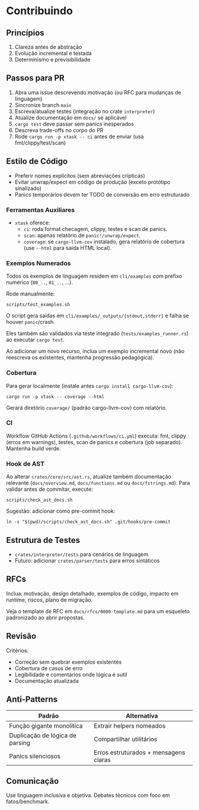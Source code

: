 # Contribuindo

## Princípios
1. Clareza antes de abstração
2. Evolução incremental e testada
3. Determinismo e previsibilidade

## Passos para PR
1. Abra uma issue descrevendo motivação (ou RFC para mudanças de linguagem)
2. Sincronize branch `main`
3. Escreva/atualize testes (integração no crate `interpreter`)
4. Atualize documentação em `docs/` se aplicável
5. `cargo test` deve passar sem panics inesperados
6. Descreva trade-offs no corpo do PR
7. Rode `cargo run -p xtask -- ci` antes de enviar (usa fmt/clippy/test/scan)

## Estilo de Código
- Preferir nomes explícitos (sem abreviações crípticas)
- Evitar unwrap/expect em código de produção (exceto protótipo sinalizado)
- Panics temporários devem ter TODO de conversão em erro estruturado

### Ferramentas Auxiliares
- `xtask` oferece:
	- `ci`: roda format checagem, clippy, testes e scan de panics.
	- `scan`: apenas relatório de `panic!/unwrap/expect`.
	- `coverage`: se `cargo-llvm-cov` instalado, gera relatório de cobertura (use `--html` para saída HTML local).

### Exemplos Numerados
Todos os exemplos de linguagem residem em `cli/examples` com prefixo numérico (`00_..`, `01_..`, ...).

Rode manualmente:
```
scripts/test_examples.sh
```
O script gera saídas em `cli/examples/_outputs/{stdout,stderr}` e falha se houver `panic`/crash.

Eles também são validados via teste integrado (`tests/examples_runner.rs`) ao executar `cargo test`.

Ao adicionar um novo recurso, inclua um exemplo incremental novo (não reescreva os existentes, mantenha progressão pedagógica).

### Cobertura
Para gerar localmente (instale antes `cargo install cargo-llvm-cov`):
```
cargo run -p xtask -- coverage --html
```
Gerará diretório `coverage/` (padrão cargo-llvm-cov) com relatório.

### CI
Workflow GitHub Actions (`.github/workflows/ci.yml`) executa: fmt, clippy (erros em warnings), testes, scan de panics e cobertura (job separado). Mantenha build verde.

### Hook de AST
Ao alterar `crates/core/src/ast.rs`, atualize também documentação relevante (`docs/overview.md`, `docs/functions.md` ou `docs/fstrings.md`).
Para validar antes de commitar, execute:
```
scripts/check_ast_docs.sh
```
Sugestão: adicionar como pre-commit hook:
```
ln -s "$(pwd)/scripts/check_ast_docs.sh" .git/hooks/pre-commit
```

## Estrutura de Testes
- `crates/interpreter/tests` para cenários de linguagem
- Futuro: adicionar `crates/parser/tests` para erros sintáticos

## RFCs
Inclua: motivação, design detalhado, exemplos de código, impacto em runtime, riscos, plano de migração.

Veja o template de RFC em `docs/rfcs/0000-template.md` para um esqueleto padronizado ao abrir propostas.

## Revisão
Critérios:
- Correção sem quebrar exemplos existentes
- Cobertura de casos de erro
- Legibilidade e comentários onde lógica é sutil
- Documentação atualizada

## Anti-Patterns
| Padrão | Alternativa |
|--------|-------------|
| Função gigante monolítica | Extrair helpers nomeados |
| Duplicação de lógica de parsing | Compartilhar utilitários | 
| Panics silenciosos | Erros estruturados + mensagens claras |

## Comunicação
Use linguagem inclusiva e objetiva. Debates técnicos com foco em fatos/benchmark.
